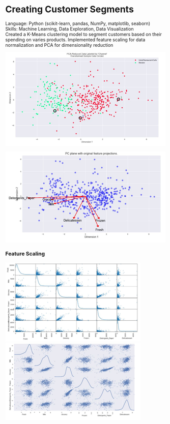 # Creating Customer Segments
Language: Python (scikit-learn, pandas, NumPy, matplotlib, seaborn) </br> 
Skills: Machine Learning, Data Exploration, Data Visualization </br>
Created a K-Means clustering model to segment customers based on their spending on varies products. Implemented feature scaling for data normalization and PCA for dimensionality reduction


<p align="left">
  <img src="clusters.JPG" width="600"/>
</p>
<p align="left">
  <img src="feature_projections.JPG" width="600"/>
</p>

### Feature Scaling
<p align="left">
  <img src="before_feature_scaling.JPG" width="425"/>
  <img src="feature_scaling.JPG" width="425"/> 
</p>

